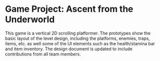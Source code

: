 # Game Project: Ascent from the Underworld

This game is a vertical 2D scrolling platformer. The prototypes show the basic layout of the level design, including the platforms, enemies, traps, items, etc. as well some of the UI elements such as the health/stamina bar and item inventory. The design document is updated to include contributions from all team members. 

